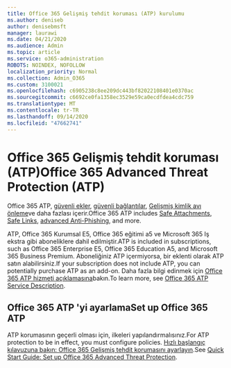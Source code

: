```yaml
---
title: Office 365 Gelişmiş tehdit koruması (ATP) kurulumu
ms.author: deniseb
author: denisebmsft
manager: laurawi
ms.date: 04/21/2020
ms.audience: Admin
ms.topic: article
ms.service: o365-administration
ROBOTS: NOINDEX, NOFOLLOW
localization_priority: Normal
ms.collection: Admin_O365
ms.custom: 3100021
ms.openlocfilehash: c6905238c8ee209dc443bf82022108401e0370ac
ms.sourcegitcommit: c6692ce0fa1358ec3529e59ca0ecdfdea4cdc759
ms.translationtype: MT
ms.contentlocale: tr-TR
ms.lasthandoff: 09/14/2020
ms.locfileid: "47662741"
---
```

# <a name="office-365-advanced-threat-protection-atp"></a><span data-ttu-id="75ebb-102">Office 365 Gelişmiş tehdit koruması (ATP)</span><span class="sxs-lookup"><span data-stu-id="75ebb-102">Office 365 Advanced Threat Protection (ATP)</span></span>

<span data-ttu-id="75ebb-103">Office 365 ATP, [güvenli ekler](https://docs.microsoft.com/microsoft-365/security/office-365-security/atp-safe-attachments), [güvenli bağlantılar](https://docs.microsoft.com/microsoft-365/security/office-365-security/atp-safe-links), [Gelişmiş kimlik avı önleme](https://docs.microsoft.com/microsoft-365/security/office-365-security/atp-anti-phishing)ve daha fazlası içerir.</span><span class="sxs-lookup"><span data-stu-id="75ebb-103">Office 365 ATP includes [Safe Attachments](https://docs.microsoft.com/microsoft-365/security/office-365-security/atp-safe-attachments), [Safe Links](https://docs.microsoft.com/microsoft-365/security/office-365-security/atp-safe-links), [advanced Anti-Phishing](https://docs.microsoft.com/microsoft-365/security/office-365-security/atp-anti-phishing), and more.</span></span> 

<span data-ttu-id="75ebb-104">ATP, Office 365 Kurumsal E5, Office 365 eğitimi a5 ve Microsoft 365 Iş ekstra gibi aboneliklere dahil edilmiştir.</span><span class="sxs-lookup"><span data-stu-id="75ebb-104">ATP is included in subscriptions, such as Office 365 Enterprise E5, Office 365 Education A5, and Microsoft 365 Business Premium.</span></span> <span data-ttu-id="75ebb-105">Aboneliğiniz ATP içermiyorsa, bir eklenti olarak ATP satın alabilirsiniz.</span><span class="sxs-lookup"><span data-stu-id="75ebb-105">If your subscription does not include ATP, you can potentially purchase ATP as an add-on.</span></span> <span data-ttu-id="75ebb-106">Daha fazla bilgi edinmek için [Office 365 ATP hizmeti açıklamasına](https://docs.microsoft.com/office365/servicedescriptions/office-365-advanced-threat-protection-service-description)bakın.</span><span class="sxs-lookup"><span data-stu-id="75ebb-106">To learn more, see [Office 365 ATP Service Description](https://docs.microsoft.com/office365/servicedescriptions/office-365-advanced-threat-protection-service-description).</span></span>

## <a name="set-up-office-365-atp"></a><span data-ttu-id="75ebb-107">Office 365 ATP 'yi ayarlama</span><span class="sxs-lookup"><span data-stu-id="75ebb-107">Set up Office 365 ATP</span></span>

<span data-ttu-id="75ebb-108">ATP korumasının geçerli olması için, ilkeleri yapılandırmalısınız.</span><span class="sxs-lookup"><span data-stu-id="75ebb-108">For ATP protection to be in effect, you must configure policies.</span></span> <span data-ttu-id="75ebb-109">[Hızlı başlangıç kılavuzuna bakın: Office 365 Gelişmiş tehdit korumasını ayarlayın](https://docs.microsoft.com/office365/securitycompliance/checklist-atp-setup).</span><span class="sxs-lookup"><span data-stu-id="75ebb-109">See [Quick Start Guide: Set up Office 365 Advanced Threat Protection](https://docs.microsoft.com/office365/securitycompliance/checklist-atp-setup).</span></span>

